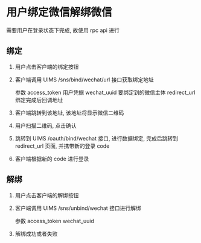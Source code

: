 # 用户绑定微信解绑微信

需要用户在登录状态下完成, 故使用 rpc api 进行

## 绑定

1. 用户点击客户端的绑定按钮

2. 客户端调用 UIMS /sns/bind/wechat/url 接口获取绑定地址
    
    参数
    access_token 用户凭据
    wechat_uuid 要绑定到的微信主体
    redirect_url 绑定完成后回调地址

3. 客户端跳转到该地址, 该地址将显示微信二维码

4. 用户扫描二维码, 点击确认

5. 跳转到 UIMS /oauth/bind/wechat 接口, 进行数据绑定, 完成后跳转到 redirect_url 页面, 并携带新的登录 code

6. 客户端根据新的 code 进行登录

## 解绑

1. 用户点击客户端的解绑按钮

2. 客户端调用 UIMS /sns/unbind/wechat 接口进行解绑

    参数
    access_token
    wechat_uuid
    
3. 解绑成功或者失败